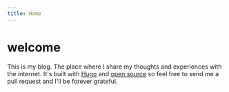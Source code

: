 ```yaml
---
title: Home
---
```


# welcome

This is my blog. The place where I share my thoughts and experiences with the internet. It's built with [Hugo](https://gohugo.io/) and [open source](https://github.com/bigodines/site) so feel free to send me a pull request and I'll be forever grateful.
